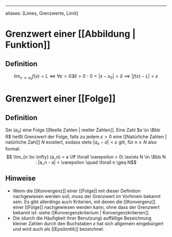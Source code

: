 ---
aliases: [Limes, Grenzwerte, Limit]

# Grenzwert einer [[Abbildung | Funktion]]
## Definition
$$ \lim_{x \to x_0} f(x) = L \iff \forall \varepsilon > 0 \exists \delta > 0 : 0 < |x - x_0| < \delta \implies |f(x) - L| < \varepsilon $$
# Grenzwert einer [[Folge]]
## Definition
Sei $(a_n)$ eine Folge [[Reelle Zahlen | reeller Zahlen]].
Eine Zahl $a \in \Bbb R$ heißt Grenzwert der Folge, falls zu jedem $\varepsilon > 0$ eine [[Natürliche Zahlen | natürliche Zahl]] $N$ existiert, sodass stets $|a_n - a| < \varepsilon$ gilt, für $n \geq N$ also formal:
$$ \lim_{n \to \infty} (a_n) = a \iff \forall \varepsilon > 0\ \exists N \in \Bbb N : |a_n - a| < \varepsilon \quad \forall n \geq N$$

## Hinweise
- Wenn die [[Konvergenz]] einer [[Folge]] mit dieser Definition nachgewiesen werden soll, muss der Grenzwert im Vorhinein bekannt sein. Es gibt allerdings auch Kriterien, mit denen die [[Konvergenz]] einer [[Folge]] nachgewiesen werden kann, ohne dass der Grenzwert bekannt ist: siehe [[Konvergenzkriterium | Konvergenzkriterien]]. 
- Die (durch die Häufigkeit ihrer Benutzung) auffällige Bezeichnung kleiner Zahlen durch den Buchstaben $\varepsilon$ hat sich allgemein eingebürgert und wird auch als [[Epsilontik]] bezeichnet.
